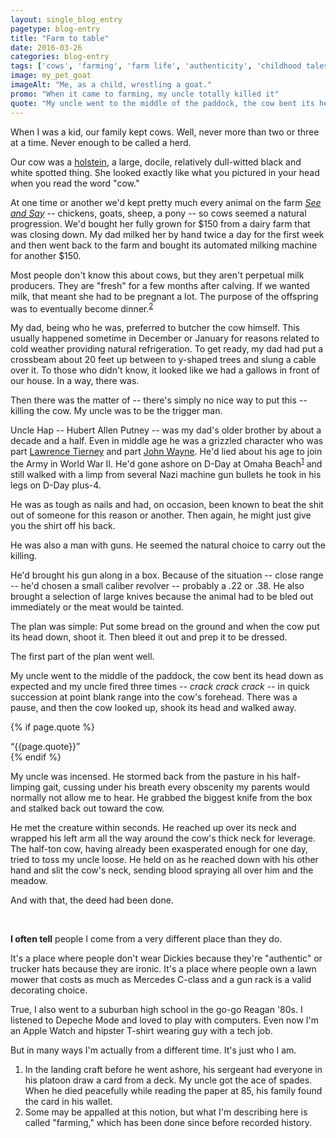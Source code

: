 ```yaml
---
layout: single_blog_entry
pagetype: blog-entry
title: "Farm to table"
date: 2016-03-26
categories: blog-entry
tags: ['cows', 'farming', 'farm life', 'authenticity', 'childhood tales']
image: my_pet_goat
imageAlt: "Me, as a child, wrestling a goat."
promo: "When it came to farming, my uncle totally killed it"
quote: "My uncle went to the middle of the paddock, the cow bent its head down as expected and my uncle fired three times - crack crack crack"
---  
```


When I  was a kid, our family kept cows. Well, never more than two or three at a time. Never enough to be called a herd.

Our cow was a [holstein][4], a large, docile, relatively dull-witted black and white spotted thing. She looked exactly like what you pictured in your head when you read the word "cow."

At one time or another we'd kept pretty much every animal on the farm [_See and Say_][5] -- chickens, goats, sheep, a pony -- so cows seemed a natural progression. We'd bought her fully grown for $150 from a dairy farm that was closing down. My dad milked her by hand twice a day for the first week and then went back to the farm and bought its automated milking machine for another $150.

Most people don't know this about cows, but they aren't perpetual milk producers. They are "fresh" for a few months after calving. If we wanted milk, that meant she had to be pregnant a lot. The purpose of the offspring was to eventually become dinner.<sup>[2][2]</sup>

My dad, being who he was, preferred to butcher the cow himself. This usually happened sometime in December or January for reasons related to cold weather providing natural refrigeration. To get ready, my dad had put a crossbeam about 20 feet up between to y-shaped trees and slung a cable over it. To those who didn't know, it looked like we had a gallows in front of our house. In a way, there was.

Then there was the matter of -- there's simply no nice way to put this -- killing the cow. My uncle was to be the trigger man.

Uncle Hap -- Hubert Allen Putney -- was my dad's older brother by about a decade and a half. Even in middle age he was a grizzled  character who was part [Lawrence Tierney][6] and part [John Wayne][7]. He'd lied about his age to join the Army in World War II. He'd gone ashore on D-Day at Omaha Beach<sup>[1][1]</sup> and still walked with a limp from several Nazi machine gun bullets he took in his legs on D-Day plus-4.

He was as tough as nails and had, on occasion, been known to beat the shit out of someone for this reason or another. Then again, he might just give you the shirt off his back.

He was also a man with guns. He seemed the natural choice to carry out the killing.

He'd brought his gun along in a box. Because of the situation -- close range -- he'd chosen a small caliber revolver -- probably a .22 or .38. He also brought a selection of large knives because the animal had to be bled out immediately or the meat would be tainted.

The plan was simple: Put some bread on the ground and when the cow put its head down, shoot it. Then bleed it out and prep it to be dressed.

The first part of the plan went well.

My uncle went to the middle of the paddock, the cow bent its head down as expected and my uncle fired three times -- _crack crack crack_ -- in quick succession at point blank range into the cow's forehead. There was a pause, and then the cow looked up, shook its head and walked away.

{% if page.quote %}
  <aside class="blog-pullquote">
  <q>{{page.quote}}</q>
  </aside>
{% endif %}

My uncle was incensed. He stormed back from the pasture in his half-limping gait, cussing under his breath every obscenity my parents would normally not allow me to hear. He grabbed the biggest knife from the box and stalked back out toward the cow.

He met the creature within seconds. He reached up over its neck and wrapped his left arm all the way around the cow's thick neck for leverage. The half-ton cow, having already been exasperated enough for one day, tried to toss my uncle loose. He held on as he reached down with his other hand and slit the cow's neck, sending blood spraying all over him and the meadow.

And with that, the deed had been done.

&nbsp;

**I often tell** people I come from a very different place than they do.

It's a place where people don't wear Dickies because they're "authentic" or trucker hats because they are ironic. It's a place where people own a lawn mower that costs as much as Mercedes C-class and a gun rack is a valid decorating choice.

True, I also went to a suburban high school in the go-go Reagan '80s. I listened to Depeche Mode and loved to play with computers. Even now I'm an Apple Watch and hipster T-shirt wearing guy with a tech job.

But in many ways I'm actually from a different time. It's just who I am.




1. <span id="footnote-one-cow-murder"></span>In the landing craft before he went ashore, his sergeant had everyone in his platoon draw a card from a deck. My uncle got the ace of spades. When he died peacefully while reading the paper at 85, his family found the card in his wallet.
2. <span id="footnote-two-cow-murder"></span>Some may be appalled at this notion, but what I'm describing here is called "farming," which has been done since before recorded history.


[1]:#footnote-one-cow-murder
[2]:#footnote-two
[3]:#footnote-three
[4]:https://en.wikipedia.org/wiki/Holstein_Friesian_cattle
[5]:http://www.ebay.com/itm/2-Lot-Vintage-SEE-N-SAY-Farmer-Says-Talking-Animal-Sound-Blue-Pull-Mattel-CLEAN-/222067059764
[6]:https://www.youtube.com/watch?v=4W5KhfJHF_4
[7]:https://www.youtube.com/watch?v=30N-weocZT4
